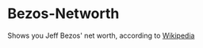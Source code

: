 Bezos-Networth
=================

Shows you Jeff Bezos' net worth, according to [Wikipedia]('https://en.wikipedia.org/wiki/Jeff_Bezos')

